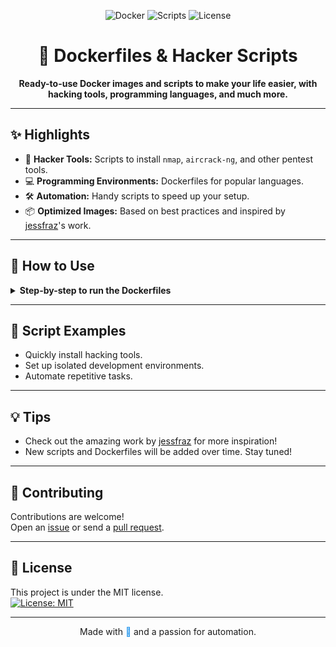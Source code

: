 
<p align="center">
    <img src="https://img.shields.io/badge/Docker-ready-blue?logo=docker" alt="Docker">
    <img src="https://img.shields.io/badge/Scripts-hacker%20tools-orange" alt="Scripts">
    <img src="https://img.shields.io/badge/License-MIT-yellow.svg" alt="License">
</p>

<h1 align="center">🐳 Dockerfiles & Hacker Scripts</h1>

<p align="center">
    <b>Ready-to-use Docker images and scripts to make your life easier, with hacking tools, programming languages, and much more.</b>
</p>

---

## ✨ Highlights

- 🔎 <b>Hacker Tools:</b> Scripts to install <code>nmap</code>, <code>aircrack-ng</code>, and other pentest tools.
- 💻 <b>Programming Environments:</b> Dockerfiles for popular languages.
- 🛠️ <b>Automation:</b> Handy scripts to speed up your setup.
- 📦 <b>Optimized Images:</b> Based on best practices and inspired by <a href="https://github.com/jessfraz/dockerfiles">jessfraz</a>'s work.

---

## 🚀 How to Use

<details>
    <summary><b>Step-by-step to run the Dockerfiles</b></summary>

1. <b>Clone the repository:</b>
    <pre><code>git clone https://github.com/your-username/dockerfiles-hacker.git
cd dockerfiles-hacker
</code></pre>

2. <b>Build the desired image:</b>
    <pre><code>docker build -f <Dockerfile> -t <image-name> .</code></pre>

3. <b>Use the Makefile for convenience:</b>
    <pre><code>make</code></pre>

4. <b>Clean up old images (optional):</b>
    <pre><code>docker system prune -a</code></pre>
</details>

---

## 📜 Script Examples

- Quickly install hacking tools.
- Set up isolated development environments.
- Automate repetitive tasks.

---

## 💡 Tips

- Check out the amazing work by <a href="https://github.com/jessfraz/dockerfiles">jessfraz</a> for more inspiration!
- New scripts and Dockerfiles will be added over time. Stay tuned!

---

## 🤝 Contributing

Contributions are welcome!  
Open an <a href="https://github.com/your-username/dockerfiles-hacker/issues">issue</a> or send a <a href="https://github.com/your-username/dockerfiles-hacker/pulls">pull request</a>.

---

## 📄 License

This project is under the MIT license.  
[![License: MIT](https://img.shields.io/badge/License-MIT-yellow.svg)](https://opensource.org/licenses/MIT)

---

<p align="center">
    Made with <span style="color:#2496ed;">🐳</span> and a passion for automation.
</p>
